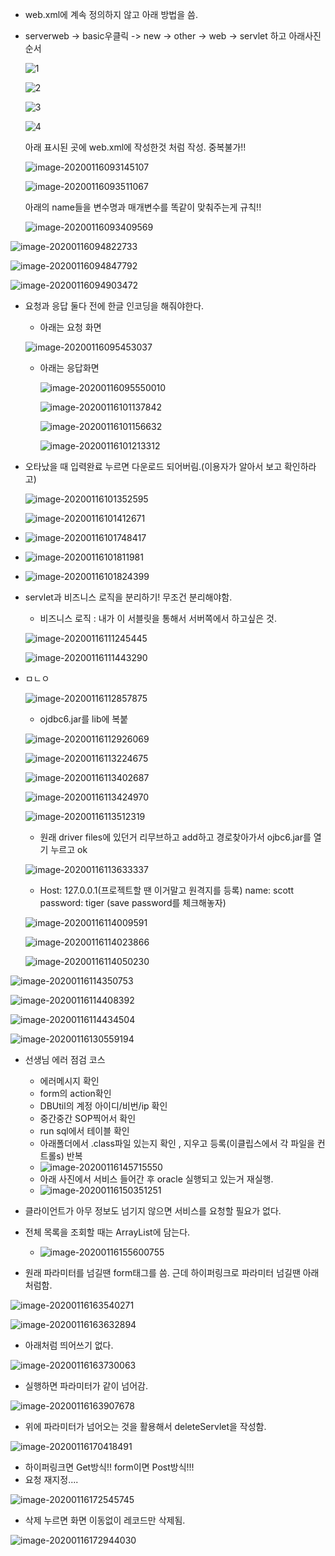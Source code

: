 - web.xml에 계속 정의하지 않고 아래 방법을 씀.

- serverweb -> basic우클릭 ->  new -> other -> web -> servlet 하고 아래사진 순서

  ![1](images/1.PNG)

  ![2](images/2.PNG)

  ![3](images/3.PNG)

  ![4](images/4.PNG)

  아래 표시된 곳에 web.xml에 작성한것 처럼 작성. 중복불가!!

  ![image-20200116093145107](images/image-20200116093145107.png)

  ![image-20200116093511067](images/image-20200116093511067.png)

  아래의 name들을 변수명과 매개변수를 똑같이 맞춰주는게 규칙!!

  ![image-20200116093409569](images/image-20200116093409569.png)



![image-20200116094822733](images/image-20200116094822733.png)

![image-20200116094847792](images/image-20200116094847792.png)

![image-20200116094903472](images/image-20200116094903472.png)



- 요청과 응답 둘다 전에 한글 인코딩을 해줘야한다.

  - 아래는 요청 화면

  ![image-20200116095453037](images/image-20200116095453037.png)

  - 아래는 응답화면

    ![image-20200116095550010](images/image-20200116095550010.png)

    ![image-20200116101137842](images/image-20200116101137842.png)

    ![image-20200116101156632](images/image-20200116101156632.png)

    ![image-20200116101213312](images/image-20200116101213312.png)

- 오타났을 때 입력완료 누르면 다운로드 되어버림.(이용자가 알아서 보고 확인하라고)

  ![image-20200116101352595](images/image-20200116101352595.png)

  ![image-20200116101412671](images/image-20200116101412671.png)

- ![image-20200116101748417](images/image-20200116101748417.png)

- ![image-20200116101811981](images/image-20200116101811981.png)

- ![image-20200116101824399](images/image-20200116101824399.png)



- servlet과 비즈니스 로직을 분리하기! 무조건 분리해야함.

  - 비즈니스 로직 : 내가 이 서블릿을 통해서 서버쪽에서 하고싶은 것.

  ![image-20200116111245445](images/image-20200116111245445.png)

  ![image-20200116111443290](images/image-20200116111443290.png)







- ㅁㄴㅇ

  ![image-20200116112857875](images/image-20200116112857875.png)

  - ojdbc6.jar를 lib에 복붙

  ![image-20200116112926069](images/image-20200116112926069.png)

  ![image-20200116113224675](images/image-20200116113224675.png)

  ![image-20200116113402687](images/image-20200116113402687.png)

  ![image-20200116113424970](images/image-20200116113424970.png)

  ![image-20200116113512319](images/image-20200116113512319.png)

  - 원래 driver files에 있던거 리무브하고 add하고 경로찾아가서 ojbc6.jar를 열기 누르고 ok

  ![image-20200116113633337](images/image-20200116113633337.png)

  - Host: 127.0.0.1(프로젝트할 땐 이거말고 원격지를 등록)    name: scott     password: tiger (save password를 체크해놓자)

  ![image-20200116114009591](images/image-20200116114009591.png)

  ![image-20200116114023866](images/image-20200116114023866.png)

  ![image-20200116114050230](images/image-20200116114050230.png)

![image-20200116114350753](images/image-20200116114350753.png)

![image-20200116114408392](images/image-20200116114408392.png)

![image-20200116114434504](images/image-20200116114434504.png)



![image-20200116130559194](images/image-20200116130559194.png)



- 선생님 에러 점검 코스
  - 에러메시지 확인
  - form의 action확인
  - DBUtil의 계정 아이디/비번/ip 확인
  - 중간중간 SOP찍어서 확인
  - run sql에서 테이블 확인
  - 아래폴더에서 .class파일 있는지 확인 , 지우고 등록(이클립스에서 각 파일을 컨트롤s) 반복
  - ![image-20200116145715550](images/image-20200116145715550.png)
  - 아래 사진에서 서비스 들어간 후 oracle 실행되고 있는거 재실행.
  - ![image-20200116150351251](images/image-20200116150351251.png)



- 클라이언트가 아무 정보도 넘기지 않으면 서비스를 요청할 필요가 없다.
- 전체 목록을 조회할 때는 ArrayList에 담는다.
  - ![image-20200116155600755](images/image-20200116155600755.png)



- 원래 파라미터를 넘길땐 form태그를 씀. 근데 하이퍼링크로 파라미터 넘길땐 아래처럼함.

![image-20200116163540271](images/image-20200116163540271.png)

![image-20200116163632894](images/image-20200116163632894.png)

- 아래처럼 띄어쓰기 없다.

![image-20200116163730063](images/image-20200116163730063.png)

- 실행하면 파라미터가 같이 넘어감.

![image-20200116163907678](images/image-20200116163907678.png)

- 위에 파라미터가 넘어오는 것을 활용해서 deleteServlet을 작성함.

![image-20200116170418491](images/image-20200116170418491.png)

- 하이퍼링크면 Get방식!! form이면 Post방식!!!
- 요청 재지정....

![image-20200116172545745](images/image-20200116172545745.png)

- 삭제 누르면 화면 이동없이 레코드만 삭제됨.

![image-20200116172944030](images/image-20200116172944030.png)









